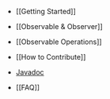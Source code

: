 * [[Getting Started]]
* [[Observable & Observer]]
* [[Observable Operations]]

* [[How to Contribute]]
* [Javadoc](http://netflix.github.com/RxJava/javadoc/)
* [[FAQ]]
